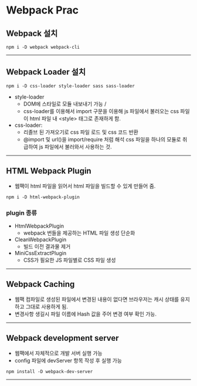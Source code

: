# Webpack Prac

## Webpack 설치
```
npm i -D webpack webpack-cli
```
---
## Webpack Loader 설치
```
npm i -D css-loader style-loader sass sass-loader
```
- style-loader
  - DOM에 스타일로 모듈 내보내기 가능 / 
  - css-loader를 이용해서 import 구문을 이용해 js 파일에서 불러오는 css 파일이 html 파일 내 \<style\> 태그로 존재하게 함.
- css-loader: 
  - 리졸브 된 가져오기로 css 파일 로드 및 css 코드 반환 
  - @import 및 url()을 import/require 처럼 해석 css 파일을 하나의 모듈로 취급하여 js 파일에서 불러와서 사용하는 것.
---
## HTML Webpack Plugin
- 웹팩이 html 파일을 읽어서 html 파일을 빌드할 수 있게 만들어 줌.
```
npm i -D html-webpack-plugin
```
### plugin 종류
- HtmlWebpackPlugin
  - webpack 번들을 제공하는 HTML 파일 생성 단순화
- CleanWebpackPlugin
  - 빌드 이전 결과물 제거
- MiniCssExtractPlugin
  - CSS가 필요한 JS 파일별로 CSS 파일 생성
---
## Webpack Caching
- 웹팩 컴파일로 생성된 파일에서 변경된 내용이 없다면 브라우저는 캐시 상태를 유지하고 그대로 사용하게 됨.
- 변경사항 생길시 파일 이름에 Hash 값을 주어 변경 여부 확인 가능.
---
## Webpack development server
- 웹팩에서 자체적으로 개발 서버 실행 가능
- config 파일에 devServer 항목 작성 후 실행 가능
```
npm install -D webpack-dev-server
```
---
